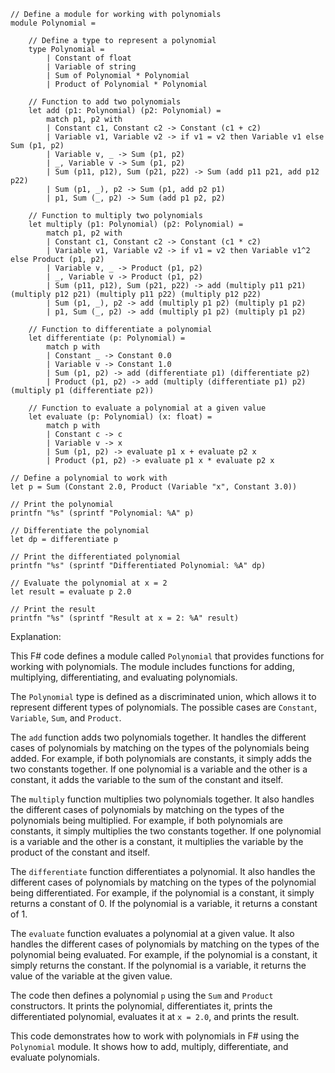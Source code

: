 ```f#
// Define a module for working with polynomials
module Polynomial =

    // Define a type to represent a polynomial
    type Polynomial =
        | Constant of float
        | Variable of string
        | Sum of Polynomial * Polynomial
        | Product of Polynomial * Polynomial

    // Function to add two polynomials
    let add (p1: Polynomial) (p2: Polynomial) =
        match p1, p2 with
        | Constant c1, Constant c2 -> Constant (c1 + c2)
        | Variable v1, Variable v2 -> if v1 = v2 then Variable v1 else Sum (p1, p2)
        | Variable v, _ -> Sum (p1, p2)
        | _, Variable v -> Sum (p1, p2)
        | Sum (p11, p12), Sum (p21, p22) -> Sum (add p11 p21, add p12 p22)
        | Sum (p1, _), p2 -> Sum (p1, add p2 p1)
        | p1, Sum (_, p2) -> Sum (add p1 p2, p2)

    // Function to multiply two polynomials
    let multiply (p1: Polynomial) (p2: Polynomial) =
        match p1, p2 with
        | Constant c1, Constant c2 -> Constant (c1 * c2)
        | Variable v1, Variable v2 -> if v1 = v2 then Variable v1^2 else Product (p1, p2)
        | Variable v, _ -> Product (p1, p2)
        | _, Variable v -> Product (p1, p2)
        | Sum (p11, p12), Sum (p21, p22) -> add (multiply p11 p21) (multiply p12 p21) (multiply p11 p22) (multiply p12 p22)
        | Sum (p1, _), p2 -> add (multiply p1 p2) (multiply p1 p2)
        | p1, Sum (_, p2) -> add (multiply p1 p2) (multiply p1 p2)

    // Function to differentiate a polynomial
    let differentiate (p: Polynomial) =
        match p with
        | Constant _ -> Constant 0.0
        | Variable v -> Constant 1.0
        | Sum (p1, p2) -> add (differentiate p1) (differentiate p2)
        | Product (p1, p2) -> add (multiply (differentiate p1) p2) (multiply p1 (differentiate p2))

    // Function to evaluate a polynomial at a given value
    let evaluate (p: Polynomial) (x: float) =
        match p with
        | Constant c -> c
        | Variable v -> x
        | Sum (p1, p2) -> evaluate p1 x + evaluate p2 x
        | Product (p1, p2) -> evaluate p1 x * evaluate p2 x

// Define a polynomial to work with
let p = Sum (Constant 2.0, Product (Variable "x", Constant 3.0))

// Print the polynomial
printfn "%s" (sprintf "Polynomial: %A" p)

// Differentiate the polynomial
let dp = differentiate p

// Print the differentiated polynomial
printfn "%s" (sprintf "Differentiated Polynomial: %A" dp)

// Evaluate the polynomial at x = 2
let result = evaluate p 2.0

// Print the result
printfn "%s" (sprintf "Result at x = 2: %A" result)
```

Explanation:

This F# code defines a module called `Polynomial` that provides functions for working with polynomials. The module includes functions for adding, multiplying, differentiating, and evaluating polynomials.

The `Polynomial` type is defined as a discriminated union, which allows it to represent different types of polynomials. The possible cases are `Constant`, `Variable`, `Sum`, and `Product`.

The `add` function adds two polynomials together. It handles the different cases of polynomials by matching on the types of the polynomials being added. For example, if both polynomials are constants, it simply adds the two constants together. If one polynomial is a variable and the other is a constant, it adds the variable to the sum of the constant and itself.

The `multiply` function multiplies two polynomials together. It also handles the different cases of polynomials by matching on the types of the polynomials being multiplied. For example, if both polynomials are constants, it simply multiplies the two constants together. If one polynomial is a variable and the other is a constant, it multiplies the variable by the product of the constant and itself.

The `differentiate` function differentiates a polynomial. It also handles the different cases of polynomials by matching on the types of the polynomial being differentiated. For example, if the polynomial is a constant, it simply returns a constant of 0. If the polynomial is a variable, it returns a constant of 1.

The `evaluate` function evaluates a polynomial at a given value. It also handles the different cases of polynomials by matching on the types of the polynomial being evaluated. For example, if the polynomial is a constant, it simply returns the constant. If the polynomial is a variable, it returns the value of the variable at the given value.

The code then defines a polynomial `p` using the `Sum` and `Product` constructors. It prints the polynomial, differentiates it, prints the differentiated polynomial, evaluates it at `x = 2.0`, and prints the result.

This code demonstrates how to work with polynomials in F# using the `Polynomial` module. It shows how to add, multiply, differentiate, and evaluate polynomials.